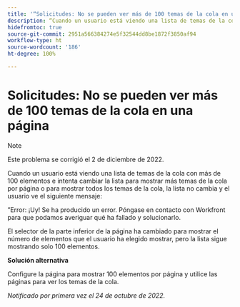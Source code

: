 ```yaml
---
title: '“Solicitudes: No se pueden ver más de 100 temas de la cola en una página”'
description: “Cuando un usuario está viendo una lista de temas de la cola con más de 100 elementos e intenta cambiar la lista para mostrar más temas de la cola por página o para mostrar todos los temas de la cola, la lista no cambia y el usuario ve un mensaje de error”.
hidefromtoc: true
source-git-commit: 2951a566384274e5f32544dd8be1872f3850af94
workflow-type: ht
source-wordcount: '186'
ht-degree: 100%

---
```



# Solicitudes: No se pueden ver más de 100 temas de la cola en una página

>[!NOTE]
>
>Este problema se corrigió el 2 de diciembre de 2022.

Cuando un usuario está viendo una lista de temas de la cola con más de 100 elementos e intenta cambiar la lista para mostrar más temas de la cola por página o para mostrar todos los temas de la cola, la lista no cambia y el usuario ve el siguiente mensaje:

”Error: ¡Uy! Se ha producido un error. Póngase en contacto con Workfront para que podamos averiguar qué ha fallado y solucionarlo.

El selector de la parte inferior de la página ha cambiado para mostrar el número de elementos que el usuario ha elegido mostrar, pero la lista sigue mostrando solo 100 elementos.

**Solución alternativa**

Configure la página para mostrar 100 elementos por página y utilice las páginas para ver los temas de la cola.

_Notificado por primera vez el 24 de octubre de 2022._

